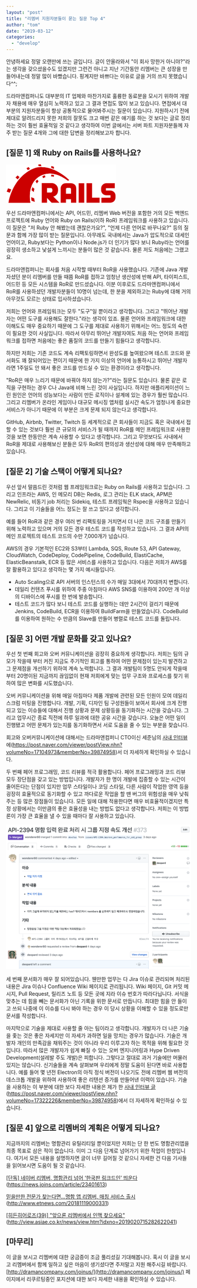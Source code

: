 ```yaml
---
layout: "post"
title: "리멤버 지원자분들이 묻는 질문 Top 4"
author: "tom"
date: "2019-03-12"
categories: 
  - "develop"
---
```


안녕하세요 정말 오랜만에 쓰는 글입니다. 글이 안올라와서 "이 회사 망한거 아니야?"라는 생각을 갖으셨을수도 있겠지만 그런건 아니고 지난 기간동안 리멤버는 큰 성장을 만들어내는데 정말 많이 바빴습니다. 핑계지만 바쁘다는 이유로 글을 거의 쓰지 못했습니다^^;

드라마앤컴퍼니도 대부분의 IT 업체와 마찬가지로 훌륭한 동료분을 모시기 위하여 개발자 채용에 매우 열심히 노력하고 있고 그 결과 면접도 많이 보고 있습니다. 면접에서 대부분의 지원자분들이 항상 공통적으로 물어봐주시는 질문이 있습니다. 지원하시기 전에 제대로 알려드리지 못한 저희의 잘못도 크고 매번 같은 얘기를 하는 것 보다는 글로 정리하는 것이 훨씬 효율적일 것 같다고 생각하여 이번 글에서는 서버 파트 지원자분들께 자주 받는 질문 4개와 그에 대한 답변을 정리해보고자 합니다.

 

## \[질문 1\] 왜 Ruby on Rails를 사용하나요?

[![](/images/rails.png)](https://blog.dramancompany.com/wp-content/uploads/2019/03/rails.png)

우선 드라마앤컴퍼니에서는 API, 어드민, 리멤버 Web 버전을 포함한 거의 모든 백엔드 프로젝트에 Ruby 언어와 Ruby on Rails(이하 RoR) 프레임워크를 사용하고 있습니다. 이 질문은 "저 Ruby 안 해봤는데 괜찮은가요?", "언제 다른 언어로 바꾸나요?" 등의 질문과 함께 가장 많이 받는 질문입니다. 아무래도 국내에서는 Java가 압도적으로 대세인 언어이고, Ruby보다는 Python이나 Node.js가 더 인기가 많다 보니 Ruby라는 언어를 굉장히 생소하고 낯설게 느끼시는 분들이 많은 것 같습니다. 물론 저도 처음에는 그랬고요.

드라마앤컴퍼니는 회사를 처음 시작할 때부터 RoR을 사용했습니다. 기존에 Java 개발자셨던 분이 리멤버를 만들 때쯤 RoR를 접하고 엄청난 생산성에 반해 API, 타이피스트, 어드민 등 모든 시스템을 RoR로 만드셨습니다. 이분 이후로도 드라마앤컴퍼니에서 RoR를 사용하셨던 개발자분들이 10명이 넘는데, 한 분을 제외하고는 Ruby에 대해 거의 아무것도 모르는 상태로 입사하셨습니다.

저희는 언어와 프레임워크는 모두 "도구"일 뿐이라고 생각합니다. 그리고 "뛰어난 개발자는 어떤 도구를 사용해도 잘한다."라는 생각이 있죠. 물론 언어와 프레임워크에 대한 이해도도 매우 중요하기 때문에 그 도구를 제대로 사용하기 위해서는 어느 정도의 숙련이 필요한 것이 사실입니다. 따라서 아무리 뛰어난 개발자여도 처음 하는 언어와 프레임워크를 접하면 처음에는 좋은 품질의 코드를 만들기 힘들다고 생각합니다.

하지만 저희는 기존 코드도 계속 리팩토링하면서 완성도를 높여왔으며 테스트 코드와 문서화도 꽤 잘되어있는 편이기 때문에 한 가지 이상의 언어에 능통하시고 뛰어난 개발자라면 1주일도 안 돼서 좋은 코드를 만드실 수 있는 환경이라고 생각합니다.

"RoR은 매우 느리기 때문에 바꿔야 하지 않는가?"라는 질문도 있습니다. 물론 같은 로직을 구현하는 경우 C나 Java에 비해 느린 것이 사실입니다. 하지만 애플리케이션이 느린 원인은 언어의 성능보다는 사람이 만든 로직이나 설계에 있는 경우가 훨씬 많습니다. 그리고 리멤버가 온라인 게임이나 대규모 메시징 앱처럼 실시간 속도가 엄청나게 중요한 서비스가 아니기 때문에 이 부분은 크게 문제 되지 않는다고 생각합니다.

GitHub, Airbnb, Twitter, Twitch 등 세계적으로 큰 회사들이 지금도 혹은 국내에서 접할 수 있는 것보다 훨씬 큰 규모의 서비스가 될 때까지 RoR를 메인 프레임워크로 사용한 것을 보면 한동안은 계속 사용할 수 있다고 생각합니다. 그리고 무엇보다도 사내에서 RoR을 제대로 사용해보신 분들은 모두 RoR의 편의성과 생산성에 대해 매우 만족해하고 있습니다.

 

## \[질문 2\] 기술 스택이 어떻게 되나요?

우선 앞서 말씀드린 것처럼 웹 프레임워크로는 Ruby on Rails를 사용하고 있습니다. 그리고 인프라는 AWS, 인 메모리 DB는 Redis, 로그 관리는 ELK stack, APM은 NewRelic, 비동기 job 처리는 Sidekiq, 테스트 프레임웍은 Rspec을 사용하고 있습니다. 그리고 이 기술들을 어느 정도는 잘 쓰고 있다고 생각합니다.

예를 들어 RoR과 같은 경우 여러 번 리팩토링을 거치면서 더 나은 코드 구조를 만들기 위해 노력하고 있으며 거의 모든 경우 테스트 코드를 작성하고 있습니다. 그 결과 API의 메인 프로젝트의 테스트 코드의 수만 7,000개가 넘습니다.

AWS의 경우 기본적인 EC2와 S3부터 Lambda, SQS, Route 53, API Gateway, CloudWatch, CodeDeploy, CodePipeline, CodeBuild, ElastiCache, ElasticBeanstalk, ECR 등 많은 서비스를 사용하고 있습니다. 다음은 저희가 AWS를 잘 활용하고 있다고 생각하는 몇 가지 예시들입니다.

- Auto Scaling으로 API 서버의 인스턴스의 수가 매일 3대에서 70대까지 변합니다.
- 데일리 컨텐츠 푸시를 위하여 주중 아침마다 AWS SNS를 이용하여 200만 개 이상의 디바이스에 푸시를 한 번에 발송합니다.
- 테스트 코드가 많다 보니 테스트 코드를 실행하는 데만 2시간이 걸리기 때문에 Jenkins, CodeBuild, ECR을 이용하여 BuildFarm을 만들었습니다. CodeBuild를 이용하여 원하는 수 만큼의 Slave를 만들어 병렬로 테스트 코드를 돌립니다.

 

## \[질문 3\] 어떤 개발 문화를 갖고 있나요?

우선 첫 번째 회고와 오버 커뮤니케이션을 굉장히 중요하게 생각합니다. 저희는 팀의 규모가 작을때 부터 커진 지금도 주기적인 회고를 통하여 어떤 문제점이 있는지 발견하고 그 문제점을 개선하기 위하여 계속 노력합니다. 그 결과 개발팀이 5명도 안되게 작을때부터 20명이된 지금까지 끊임없이 현재 저희에게 맞는 업무 구조와 프로세스를 찾기 위하여 많은 변화를 시도했습니다.

오버 커뮤니케이션을 위해 매일 아침마다 제품 개발에 관련된 모든 인원이 모여 데일리 스크럼 미팅을 진행합니다. 개발, 기획, 디자인 팀 구성원들이 보여서 회사에 크게 진행되고 있는 이슈들에 대해서 진행 상황과 문제 상황등을 동기화하는 시간을 갖습니다. 그리고 업무시간 종료 직전에 하루 일과에 대한 공유 시간을 갖습니다. 오늘은 어떤 일이 진행됐고 어떤 문제가 있는지를 동기화하면서 서로 도움을 줄 수 있는 부분을 찾습니다.

회고와 오버커뮤니케이션에 대해서는 드라마앤컴퍼니 CTO이신 세준님의 [사내 인터뷰](https://post.naver.com/viewer/postView.nhn?volumeNo=17104973&memberNo=39874958)에(https://post.naver.com/viewer/postView.nhn?volumeNo=17104973&memberNo=39874958)서 더 자세하게 확인하실 수 있습니다.

두 번째 페어 프로그래밍, 코드 리뷰를 적극 활용합니다. 페어 프로그래밍과 코드 리뷰 모두 장단점을 갖고 있는 방법입니다. 개발자가 한 명이 개발에 집중할 수 있는 시간이 줄어든다는 단점이 있지만 업무 스타일이나 코딩 스타일, 다른 사람이 작업한 영역 등을 굉장히 효율적으로 동기화할 수 있고 까다로운 작업을 할 땐 버그의 위험성을 매우 낮춰주는 등 많은 장점들이 있습니다. 모든 일에 대해 적용한다면 매우 비효율적이겠지만 특정 상황에서는 이만큼의 좋은 효율성을 내는 방법도 없다고 생각합니다. 저희는 이 방법론이 가장 큰 효율을 낼 수 있을 때마다 잘 사용하고 있습니다.

[![](/images/pr.png)](https://blog.dramancompany.com/wp-content/uploads/2019/03/pr.png)

세 번째 문서화가 매우 잘 되어있습니다. 웬만한 업무는 다 Jira 이슈로 관리되며 처리된 내용은 Jira 이슈나 Confluence Wiki 페이지로 관리됩니다. Wiki 페이지, Git 커밋 메시지, Pull Request, 릴리즈 노트 등 모든 곳에 지라 이슈 번호가 따라다닙니다. 서식을 맞추는 데 힘을 빼는 문서화가 아닌 기록을 위한 문서로 만듭니다. 최대한 힘을 안 들이고 쓰되 나중에 이 이슈를 다시 봐야 하는 경우 이 당시 상황을 이해할 수 있을 정도로만 문서를 작성합니다.

마지막으로 기술을 제대로 사용할 줄 아는 팀이라고 생각합니다. 개발자가 더 나은 기술을 좇는 것은 좋은 자세지만 이 자세가 과하면 일을 망치는 경우가 많습니다. 기술은 개발자 개인의 만족감을 채워주는 것이 아니라 우리 이루고자 하는 목적을 위해 필요한 것입니다. 따라서 많은 개발자가 쉽게 빠질 수 있는 오버 엔지니어링과 Hype Driven Development(설레발 주도 개발)은 피합니다. 그렇다고 절대로 과거 기술에만 머물러있지는 않습니다. 신기술들을 계속 살펴보며 우리에게 정말 도움이 된다면 바로 사용합니다. 예를 들어 몇 년전 Electron의 아직 정식 버전이 나오기도 전에 리멤버 웹 버전의 데스크톱 개발을 위하여 사용하여 좋은 리텐션 증가를 만들어낸 이력이 있습니다. 기술을 사용하는 이 부분에 대한 보다 자세한 내용은 제가 한 [사내 인터뷰 글](https://post.naver.com/viewer/postView.nhn?volumeNo=17322226&memberNo=39874958)(https://post.naver.com/viewer/postView.nhn?volumeNo=17322226&memberNo=39874958)에서 더 자세하게 확인하실 수 있습니다.

 

## \[질문 4\] 앞으로 리멤버의 계획은 어떻게 되나요?

지금까지의 리멤버는 명함관리 유틸리티일 뿐이었지만 저희는 단 한 번도 명함관리앱을 최종 목표로 삼은 적이 없습니다. 이미 그 다음 단계로 넘어가기 위한 작업이 한창입니다. 여기서 모든 내용을 설명하자면 글이 너무 길어질 것 같으니 자세한 건 다음 기사들을 읽어보시면 도움이 될 것 같습니다.

[\[단독\] 네이버 리멤버, 명함관리 넘어 ‘한국판 링크드인’ 띄운다](https://news.joins.com/article/23401613) (https://news.joins.com/article/23401613)

[믿을만한 전문가 찾는다면…명함 앱 리멤버, 매칭 서비스 출시](http://www.etnews.com/20181119000331) (http://www.etnews.com/20181119000331)

[\[히든히어로즈(39)\] "앞으론 리멤버에서 인맥 찾으세요"](http://view.asiae.co.kr/news/view.htm?idxno=2019020715282622041) (http://view.asiae.co.kr/news/view.htm?idxno=2019020715282622041)

 

## \[마무리\]

이 글을 보시고 리멤버에 대한 궁금증이 조금 풀리셨길 기대해봅니다. 혹시 이 글을 보시고 리멤버에서 함께 일하고 싶은 마음이 생기셨다면 주저말고 지원 해주시길 바랍니다. [http://dramancompany.com/joinus/](http://dramancompany.com/joinus/) 페이지에서 리쿠르팅중인 포지션에 대한 보다 자세한 내용을 확인하실 수 있습니다.
